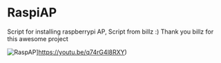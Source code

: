 # RaspiAP
Script for installing raspberrypi AP,
Script from billz :)
Thank you billz for this awesome project

![RaspAP](https://img.youtube.com/vi/q74rG4l8RXY/0.jpg)]https://youtu.be/q74rG4l8RXY)
